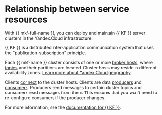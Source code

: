 # Relationship between service resources

With {{ mkf-full-name }}, you can deploy and maintain {{ KF }} server clusters in the Yandex.Cloud infrastructure.

{{ KF }} is a distributed inter-application communication system that uses the "publication-subscription" principle.

Each {{ mkf-name }} cluster consists of one or more [broker hosts](brokers.md), where [topics](topics.md) and their partitions are located. Cluster hosts may reside in different availability zones. [Learn more about Yandex.Cloud geography](../../overview/concepts/geo-scope.md).

Clients [connect](../operations/connect.md) to the cluster hosts. Clients are data [producers](producers-consumers.md) and [consumers](producers-consumers.md). Producers send messages to certain cluster topics and consumers read messages from them. This ensures that you won't need to re-configure consumers if the producer changes.

For more information, see the [documentation for {{ KF }}](https://kafka.apache.org/intro).
